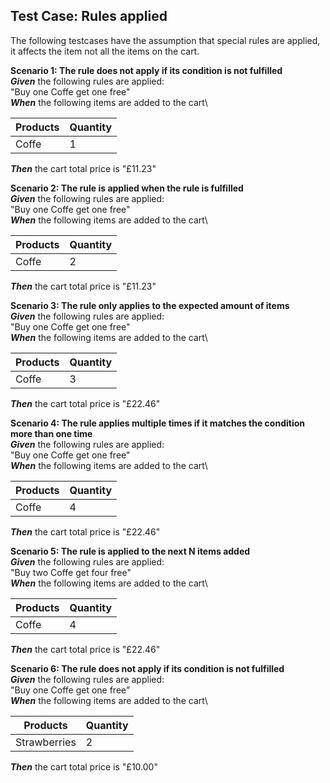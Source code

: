 ## Test Case: Rules applied

The following testcases have the assumption that special rules are applied, it affects the item not all the items on the cart.

**Scenario 1: The rule does not apply if its condition is not fulfilled**\
***Given*** the following rules are applied:\
"Buy one Coffe get one free"\
***When*** the following items are added to the cart\

| Products | Quantity |
|----------|----------|
| Coffe    | 1        |

***Then*** the cart total price is "£11.23"

**Scenario 2: The rule is applied when the rule is fulfilled**\
***Given*** the following rules are applied:\
"Buy one Coffe get one free"\
***When*** the following items are added to the cart\

| Products | Quantity |
|----------|----------|
| Coffe    | 2        |

***Then*** the cart total price is "£11.23"

**Scenario 3: The rule only applies to the expected amount of items**\
***Given*** the following rules are applied:\
"Buy one Coffe get one free"\
***When*** the following items are added to the cart\

| Products | Quantity |
|----------|----------|
| Coffe    | 3        |

***Then*** the cart total price is "£22.46"

**Scenario 4: The rule applies multiple times if it matches the condition more than one time**\
***Given*** the following rules are applied:\
"Buy one Coffe get one free"\
***When*** the following items are added to the cart\

| Products | Quantity |
|----------|----------|
| Coffe    | 4        |

***Then*** the cart total price is "£22.46"

**Scenario 5: The rule is applied to the next N items added**\
***Given*** the following rules are applied:\
"Buy two Coffe get four free"\
***When*** the following items are added to the cart\

| Products | Quantity |
|----------|----------|
| Coffe    | 4        |

***Then*** the cart total price is "£22.46"

**Scenario 6: The rule does not apply if its condition is not fulfilled**\
***Given*** the following rules are applied:\
"Buy one Coffe get one free"\
***When*** the following items are added to the cart\

| Products     | Quantity |
|--------------|----------|
| Strawberries | 2        |

***Then*** the cart total price is "£10.00"
